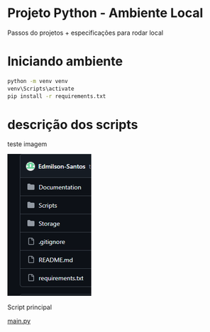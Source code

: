 #  Projeto Python - Ambiente Local

Passos do projetos + especificações para rodar local

# Iniciando ambiente 
```bash
python -m venv venv
venv\Scripts\activate
pip install -r requirements.txt

```
# descrição dos scripts
teste imagem

![alt text](Documentation/imagens/image.png)

Script principal

[main.py](Scripts/Prod/main.py)
